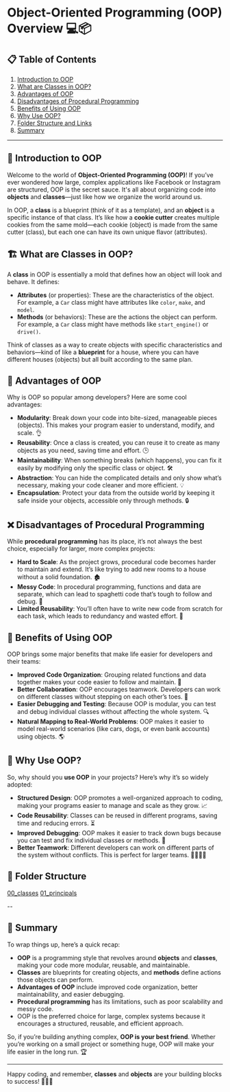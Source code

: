 # Object-Oriented Programming (OOP) Overview 💻📦

## 📋 Table of Contents
1. [Introduction to OOP](#introduction-to-oop)
2. [What are Classes in OOP?](#what-are-classes-in-oop)
3. [Advantages of OOP](#advantages-of-oop)
4. [Disadvantages of Procedural Programming](#disadvantages-of-procedural-programming)
5. [Benefits of Using OOP](#benefits-of-using-oop)
6. [Why Use OOP?](#why-use-oop)
7. [Folder Structure and Links](#folder-structure-and-links)
8. [Summary](#summary)

---

## 📝 Introduction to OOP

Welcome to the world of **Object-Oriented Programming (OOP)**! If you’ve ever wondered how large, complex applications like Facebook or Instagram are structured, OOP is the secret sauce. It's all about organizing code into **objects** and **classes**—just like how we organize the world around us. 

In OOP, a **class** is a blueprint (think of it as a template), and an **object** is a specific instance of that class. It’s like how a **cookie cutter** creates multiple cookies from the same mold—each cookie (object) is made from the same cutter (class), but each one can have its own unique flavor (attributes).

## 🏗️ What are Classes in OOP?

A **class** in OOP is essentially a mold that defines how an object will look and behave. It defines:
- **Attributes** (or properties): These are the characteristics of the object. For example, a `Car` class might have attributes like `color`, `make`, and `model`.
- **Methods** (or behaviors): These are the actions the object can perform. For example, a `Car` class might have methods like `start_engine()` or `drive()`.

Think of classes as a way to create objects with specific characteristics and behaviors—kind of like a **blueprint** for a house, where you can have different houses (objects) but all built according to the same plan.

## 🚀 Advantages of OOP

Why is OOP so popular among developers? Here are some cool advantages:

- **Modularity**: Break down your code into bite-sized, manageable pieces (objects). This makes your program easier to understand, modify, and scale. 👌
- **Reusability**: Once a class is created, you can reuse it to create as many objects as you need, saving time and effort. 🕒
- **Maintainability**: When something breaks (which happens), you can fix it easily by modifying only the specific class or object. 🛠️
- **Abstraction**: You can hide the complicated details and only show what’s necessary, making your code cleaner and more efficient. 💡
- **Encapsulation**: Protect your data from the outside world by keeping it safe inside your objects, accessible only through methods. 🔒

## ❌ Disadvantages of Procedural Programming

While **procedural programming** has its place, it’s not always the best choice, especially for larger, more complex projects:

- **Hard to Scale**: As the project grows, procedural code becomes harder to maintain and extend. It’s like trying to add new rooms to a house without a solid foundation. 🏚️
- **Messy Code**: In procedural programming, functions and data are separate, which can lead to spaghetti code that’s tough to follow and debug. 🍝
- **Limited Reusability**: You’ll often have to write new code from scratch for each task, which leads to redundancy and wasted effort. 🔄

## 🌟 Benefits of Using OOP

OOP brings some major benefits that make life easier for developers and their teams:

- **Improved Code Organization**: Grouping related functions and data together makes your code easier to follow and maintain. 📂
- **Better Collaboration**: OOP encourages teamwork. Developers can work on different classes without stepping on each other’s toes. 👥
- **Easier Debugging and Testing**: Because OOP is modular, you can test and debug individual classes without affecting the whole system. 🔍
- **Natural Mapping to Real-World Problems**: OOP makes it easier to model real-world scenarios (like cars, dogs, or even bank accounts) using objects. 🌎

## 🤔 Why Use OOP?

So, why should you **use OOP** in your projects? Here’s why it’s so widely adopted:

- **Structured Design**: OOP promotes a well-organized approach to coding, making your programs easier to manage and scale as they grow. 📈
- **Code Reusability**: Classes can be reused in different programs, saving time and reducing errors. ⏳
- **Improved Debugging**: OOP makes it easier to track down bugs because you can test and fix individual classes or methods. 🐞
- **Better Teamwork**: Different developers can work on different parts of the system without conflicts. This is perfect for larger teams. 👨‍💻👩‍💻

## 📂 Folder Structure
[00_classes](00_classes/)
[01_principals](01_principals/)


--
## 🔑 Summary

To wrap things up, here’s a quick recap:

- **OOP** is a programming style that revolves around **objects** and **classes**, making your code more modular, reusable, and maintainable.
- **Classes** are blueprints for creating objects, and **methods** define actions those objects can perform.
- **Advantages of OOP** include improved code organization, better maintainability, and easier debugging.
- **Procedural programming** has its limitations, such as poor scalability and messy code.
- OOP is the preferred choice for large, complex systems because it encourages a structured, reusable, and efficient approach.

So, if you’re building anything complex, **OOP is your best friend**. Whether you’re working on a small project or something huge, OOP will make your life easier in the long run. 🏆

---
Happy coding, and remember, **classes** and **objects** are your building blocks to success! 🚀👨‍💻


